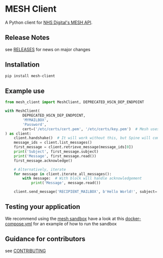 MESH Client
===========

A Python client for [NHS Digital's MESH API](https://digital.nhs.uk/developer/api-catalogue/message-exchange-for-social-care-and-health-api).

Release Notes
------------
see [RELEASES](RELEASES.md) for news on major changes


Installation
------------

```bash
pip install mesh-client
```

Example use
-----------

```python
from mesh_client import MeshClient, DEPRECATED_HSCN_DEP_ENDPOINT

with MeshClient(
        DEPRECATED_HSCN_DEP_ENDPOINT,
        'MYMAILBOX',
        'Password',
        cert=('/etc/certs/cert.pem', '/etc/certs/key.pem')  # Mesh uses SSL, so you'll need some certs
) as client:
    client.handshake()  # It will work without this, but Spine will complain
    message_ids = client.list_messages()
    first_message = client.retrieve_message(message_ids[0])
    print('Subject', first_message.subject)
    print('Message', first_message.read())
    first_message.acknowledge()

    # Alternatively, iterate
    for message in client.iterate_all_messages():
        with message:  # With block will handle acknowledgement
            print('Message', message.read())

    client.send_message('RECIPIENT_MAILBOX', b'Hello World!', subject='Important message')
```

Testing your application
------------------------

We recommend using the [mesh sandbox](https://github.com/NHSDigital/mesh-sandbox) 
have a look at this [docker-compose.yml](docker-compose.yml) for an example of how to run the sandbox


Guidance for contributors
-------------------------

see [CONTRIBUTING](CONTRIBUTING.md)

